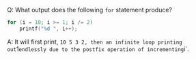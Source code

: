 Q: What output does the following `for` statement produce?

```c
for (i = 10; i >= 1; i /= 2)
    printf("%d ", i++);
```

A: It will first print,
`10 5 3 2, then an infinite loop printing out`1`endlessly due to the postfix operation of incrementing`i`.
